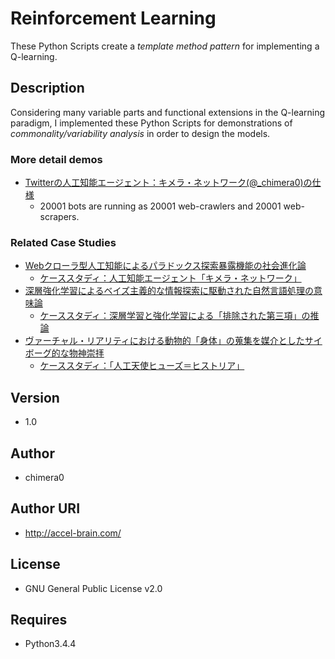 # Reinforcement Learning

These Python Scripts create a *template method pattern* for implementing a Q-learning.

## Description

Considering many variable parts and functional extensions in the Q-learning paradigm, I implemented these Python Scripts for  demonstrations of *commonality/variability analysis* in order to design the models.

### More detail demos

- [Twitterの人工知能エージェント：キメラ・ネットワーク(@_chimera0)の仕様](https://media.accel-brain.com/_chimera0_twitter_bot/)
    - 20001 bots are running as 20001 web-crawlers and 20001 web-scrapers.

### Related Case Studies

- [Webクローラ型人工知能によるパラドックス探索暴露機能の社会進化論](https://accel-brain.com/social-evolution-of-exploration-and-exposure-of-paradox-by-web-crawling-type-artificial-intelligence/)
    - [ケーススタディ：人工知能エージェント「キメラ・ネットワーク」](https://accel-brain.com/social-evolution-of-exploration-and-exposure-of-paradox-by-web-crawling-type-artificial-intelligence/5/#i-8)
- [深層強化学習によるベイズ主義的な情報探索に駆動された自然言語処理の意味論](https://accel-brain.com/semantics-of-natural-language-processing-driven-by-bayesian-information-search-by-deep-reinforcement-learning/)
    - [ケーススタディ：深層学習と強化学習による「排除された第三項」の推論](https://accel-brain.com/semantics-of-natural-language-processing-driven-by-bayesian-information-search-by-deep-reinforcement-learning/4/#i-5)
- [ヴァーチャル・リアリティにおける動物的「身体」の蒐集を媒介としたサイボーグ的な物神崇拝](https://accel-brain.com/cyborg-fetischismus-in-sammlung-von-animalisch-korper-in-virtual-reality/)
    - [ケーススタディ：「人工天使ヒューズ＝ヒストリア」](https://accel-brain.com/cyborg-fetischismus-in-sammlung-von-animalisch-korper-in-virtual-reality/4/#i-6)

## Version
- 1.0

## Author

- chimera0

## Author URI

- http://accel-brain.com/

## License

- GNU General Public License v2.0

## Requires

- Python3.4.4
